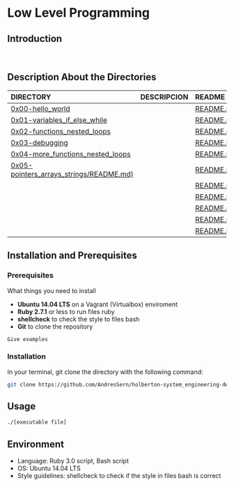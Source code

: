 # Low Level Programming

## Introduction 

<br/>

## Description About the Directories 

| DIRECTORY | DESCRIPCION | README |
| :--- | :--- | :--- |
|  [0x00-hello_world](https://github.com/AndresSern/holbertonschool-low_level_programming/tree/main/0x00-hello_world)|      |  [README.md](https://github.com/AndresSern/holbertonschool-low_level_programming/blob/main/0x00-hello_world/README.md)|
|  [0x01-variables_if_else_while](https://github.com/AndresSern/holbertonschool-low_level_programming/tree/main/0x01-variables_if_else_while)|      |  [README.md](https://github.com/AndresSern/holbertonschool-low_level_programming/blob/main/0x01-variables_if_else_while/README.md)|
|  [0x02-functions_nested_loops](https://github.com/AndresSern/holbertonschool-low_level_programming/tree/main/0x02-functions_nested_loops)|      |  [README.md](https://github.com/AndresSern/holbertonschool-low_level_programming/blob/main/0x02-functions_nested_loops/README.md)|
|  [0x03-debugging](https://github.com/AndresSern/holbertonschool-low_level_programming/tree/main/0x03-debugging) |   | [README.md](https://github.com/AndresSern/holbertonschool-low_level_programming/blob/main/0x03-debugging/README.md)|
|  [0x04-more_functions_nested_loops](https://github.com/AndresSern/holbertonschool-low_level_programming/tree/main/0x04-more_functions_nested_loops)|      |  [README.md]()|
|  [0x05-pointers_arrays_strings/README.md)](https://github.com/AndresSern/holbertonschool-low_level_programming/tree/main/0x05-pointers_arrays_strings)|      |  [README.md](https://github.com/AndresSern/holbertonschool-low_level_programming/blob/main/0x05-pointers_arrays_strings/README.md)|
|  []()|      |  [README.md]()|
|  []()|      |  [README.md]()|
|  []()|      |  [README.md]()|
|  []()|      |  [README.md]()|
|  []()|      |  [README.md]()|


## Installation  and Prerequisites

### Prerequisites

What things you need to install
- **Ubuntu 14.04 LTS** on a Vagrant (Virtualbox) enviroment 
- **Ruby 2.7.1** or less to run files ruby 
- **shellcheck** to check the style to files bash
- **Git** to clone the repository

```
Give examples
```
### Installation
In your terminal, git clone the directory with the following command:

```sh
git clone https://github.com/AndresSern/holberton-system_engineering-devops.git/
```
## Usage 

```sh
./[executable file]
```

## Environment

- Language: Ruby 3.0 script, Bash script  
- OS: Ubuntu 14.04 LTS
- Style guidelines: shellcheck to check if the style in files bash is correct
